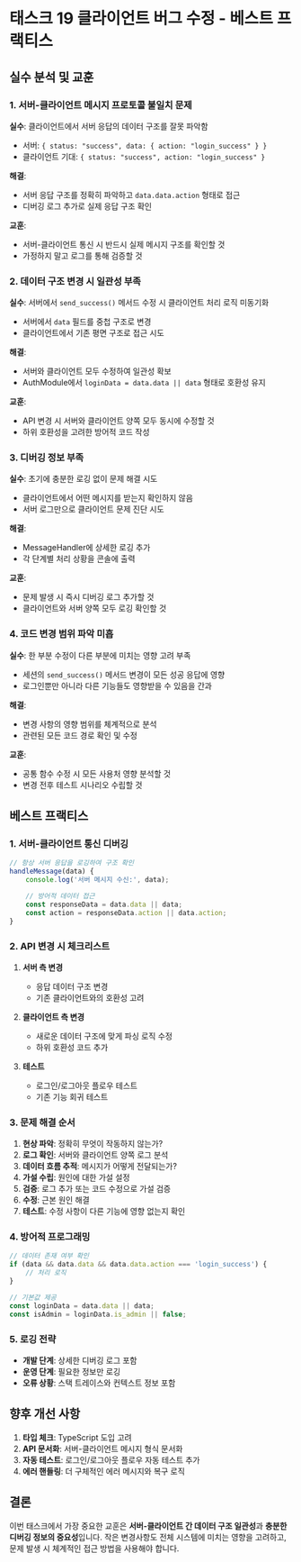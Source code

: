 # 태스크 19 클라이언트 버그 수정 - 베스트 프랙티스

## 실수 분석 및 교훈

### 1. 서버-클라이언트 메시지 프로토콜 불일치 문제

**실수**: 클라이언트에서 서버 응답의 데이터 구조를 잘못 파악함
- 서버: `{ status: "success", data: { action: "login_success" } }`
- 클라이언트 기대: `{ status: "success", action: "login_success" }`

**해결**:
- 서버 응답 구조를 정확히 파악하고 `data.data.action` 형태로 접근
- 디버깅 로그 추가로 실제 응답 구조 확인

**교훈**:
- 서버-클라이언트 통신 시 반드시 실제 메시지 구조를 확인할 것
- 가정하지 말고 로그를 통해 검증할 것

### 2. 데이터 구조 변경 시 일관성 부족

**실수**: 서버에서 `send_success()` 메서드 수정 시 클라이언트 처리 로직 미동기화
- 서버에서 `data` 필드를 중첩 구조로 변경
- 클라이언트에서 기존 평면 구조로 접근 시도

**해결**:
- 서버와 클라이언트 모두 수정하여 일관성 확보
- AuthModule에서 `loginData = data.data || data` 형태로 호환성 유지

**교훈**:
- API 변경 시 서버와 클라이언트 양쪽 모두 동시에 수정할 것
- 하위 호환성을 고려한 방어적 코드 작성

### 3. 디버깅 정보 부족

**실수**: 초기에 충분한 로깅 없이 문제 해결 시도
- 클라이언트에서 어떤 메시지를 받는지 확인하지 않음
- 서버 로그만으로 클라이언트 문제 진단 시도

**해결**:
- MessageHandler에 상세한 로깅 추가
- 각 단계별 처리 상황을 콘솔에 출력

**교훈**:
- 문제 발생 시 즉시 디버깅 로그 추가할 것
- 클라이언트와 서버 양쪽 모두 로깅 확인할 것

### 4. 코드 변경 범위 파악 미흡

**실수**: 한 부분 수정이 다른 부분에 미치는 영향 고려 부족
- 세션의 `send_success()` 메서드 변경이 모든 성공 응답에 영향
- 로그인뿐만 아니라 다른 기능들도 영향받을 수 있음을 간과

**해결**:
- 변경 사항의 영향 범위를 체계적으로 분석
- 관련된 모든 코드 경로 확인 및 수정

**교훈**:
- 공통 함수 수정 시 모든 사용처 영향 분석할 것
- 변경 전후 테스트 시나리오 수립할 것

## 베스트 프랙티스

### 1. 서버-클라이언트 통신 디버깅

```javascript
// 항상 서버 응답을 로깅하여 구조 확인
handleMessage(data) {
    console.log('서버 메시지 수신:', data);

    // 방어적 데이터 접근
    const responseData = data.data || data;
    const action = responseData.action || data.action;
}
```

### 2. API 변경 시 체크리스트

1. **서버 측 변경**
   - 응답 데이터 구조 변경
   - 기존 클라이언트와의 호환성 고려

2. **클라이언트 측 변경**
   - 새로운 데이터 구조에 맞게 파싱 로직 수정
   - 하위 호환성 코드 추가

3. **테스트**
   - 로그인/로그아웃 플로우 테스트
   - 기존 기능 회귀 테스트

### 3. 문제 해결 순서

1. **현상 파악**: 정확히 무엇이 작동하지 않는가?
2. **로그 확인**: 서버와 클라이언트 양쪽 로그 분석
3. **데이터 흐름 추적**: 메시지가 어떻게 전달되는가?
4. **가설 수립**: 원인에 대한 가설 설정
5. **검증**: 로그 추가 또는 코드 수정으로 가설 검증
6. **수정**: 근본 원인 해결
7. **테스트**: 수정 사항이 다른 기능에 영향 없는지 확인

### 4. 방어적 프로그래밍

```javascript
// 데이터 존재 여부 확인
if (data && data.data && data.data.action === 'login_success') {
    // 처리 로직
}

// 기본값 제공
const loginData = data.data || data;
const isAdmin = loginData.is_admin || false;
```

### 5. 로깅 전략

- **개발 단계**: 상세한 디버깅 로그 포함
- **운영 단계**: 필요한 정보만 로깅
- **오류 상황**: 스택 트레이스와 컨텍스트 정보 포함

## 향후 개선 사항

1. **타입 체크**: TypeScript 도입 고려
2. **API 문서화**: 서버-클라이언트 메시지 형식 문서화
3. **자동 테스트**: 로그인/로그아웃 플로우 자동 테스트 추가
4. **에러 핸들링**: 더 구체적인 에러 메시지와 복구 로직

## 결론

이번 태스크에서 가장 중요한 교훈은 **서버-클라이언트 간 데이터 구조 일관성**과 **충분한 디버깅 정보의 중요성**입니다. 작은 변경사항도 전체 시스템에 미치는 영향을 고려하고, 문제 발생 시 체계적인 접근 방법을 사용해야 합니다.